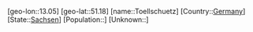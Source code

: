 ﻿---
location: [51.18,13.05]
type: City
tags:
- geo/City


SpocWebEntityId: 35084
isDeleted: false
confidential: public

---
[geo-lon::13.05]
[geo-lat::51.18]
[name::Toellschuetz]
[Country::[Germany](geo/Continent/Europe/Germany.md)]
[State::[Sachsen](geo/Continent/Europe/Germany/Sachsen.md)]
[Population::]
[Unknown::]

